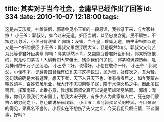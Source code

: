 title: 其实对于当今社会，金庸早已经作出了回答
id: 334
date: 2010-10-07 12:18:00
tags:
---

这是古天乐版，神雕侠侣，郭靖会见小王爷的一段原话，我抄录下来，与大家共飨！
 小王爷：郭叔父，如今赵宋无道，奸臣当朝，以至忠良含冤，民不聊生，不知这几句话，小侄可有说错？
 郭靖：没错，当今皇上昏庸无道，朝中宰相贾似道又是一个奸险佞臣
 小王爷：郭叔父果然深明大义，但是既然如此，郭叔父又何苦为此等昏君奸臣卖命
 郭靖：郭某纵然不肖，又岂能为昏君奸臣所用，郭某所愤恨的，就是你们蒙古人入侵我们大宋疆土，残杀我们的子民，
 郭某的满腔热血，是为神州的千万子民而洒。
 小王爷：好，说得好，小侄在敬你一杯，
 小王爷：郭叔父，小侄不才，记得贵国曾经有位孔夫子这样说过，民为贵，社稷次之，君为轻，这句话的确是大有道理，想天下者，天下人只天下也，唯有得者居之，如今我蒙古朝政清平，百姓安居乐业，我大汗不忍见南朝子民，陷于水深火热之中，因此吊民罚罪，挥军南征，此番心意，我想和郭叔父真可以说是英雄所见略同。
 郭靖：混账，你们入侵我们大宋国土，想我大宋子民，有多少人为此家破人亡，死在你们蒙古人的刀剑之下，你还敢说吊民伐罪。
 小王爷：素问郭叔父英明神武，今日亲眼的得见，果真名不虚传，小侄实在不想伤了先父之义，今天我们只叙旧情，不谈国事，好吗？